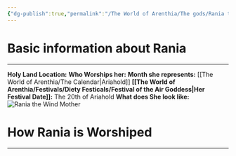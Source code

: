 ```yaml
---
{"dg-publish":true,"permalink":"/The World of Arenthia/The gods/Rania the Wind Mother/","tags":["Diety","Air","Life"]}
---
```


# Basic information about Rania
---
**Holy Land Location:**
**Who Worships her:**
**Month she represents:** [[The World of Arenthia/The Calendar\|Ariahold]]
**[[The World of Arenthia/Festivals/Diety Festicals/Festival of the Air Goddess\|Her Festival Date]]:** The 20th of Ariahold
**What does She look like:** 
![Rania the Wind Mother](https://hiddensignificance.com/wp-content/uploads/2024/08/spiritual-meaning-of-wearing-white-clothes-1.webp)

# How Rania is Worshiped
---
